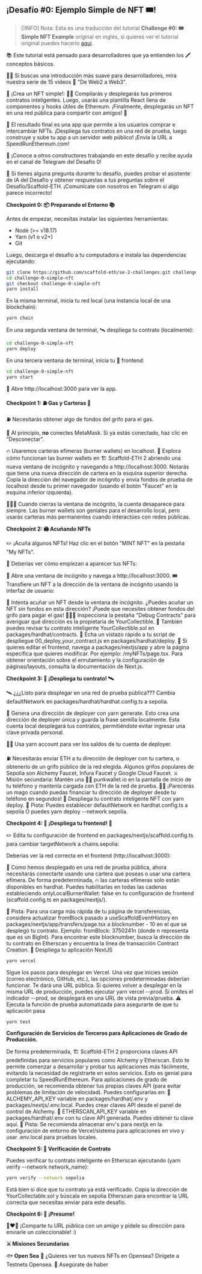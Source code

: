 ## ¡Desafío #0: Ejemplo Simple de NFT 🎟️!

> [!INFO]
> Nota:
> Esta es una traducciòn del tutorial **Challenge #0: 🎟 Simple NFT Example** original en inglés, si quieres ver el 
> tutorial original puedes hacerlo [aqui](https://speedrunethereum.com/challenge/simple-nft-example).
> 

📚 Este tutorial está pensado para desarrolladores que ya entienden los 🖍️ conceptos básicos.

🧑‍🏫 Si buscas una introducción más suave para desarrolladores, mira nuestra serie de 15 videos 🎥 "De Web2 a Web3".

🎫 ¡Crea un NFT simple!:
👷‍♀️ Compilarás y desplegarás tus primeros contratos inteligentes. Luego, usarás una plantilla React llena de componentes y hooks útiles de Ethereum. ¡Finalmente, desplegarás un NFT en una red pública para compartir con amigos! 🚀

🌟 El resultado final es una app que permite a los usuarios comprar e intercambiar NFTs. ¡Despliega tus contratos en una red de prueba, luego construye y sube tu app a un servidor web público! ¡Envía la URL a SpeedRunEthereum.com!

💬 ¡Conoce a otros constructores trabajando en este desafío y recibe ayuda en el canal de Telegram del Desafío 0!

🤖 Si tienes alguna pregunta durante tu desafío, puedes probar el asistente de IA del Desafío y obtener respuestas a tus preguntas sobre el Desafío/Scaffold-ETH. ¡Comunícate con nosotros en Telegram si algo parece incorrecto!

**Checkpoint 0: 📦 Preparando el Entorno 📚**

Antes de empezar, necesitas instalar las siguientes herramientas:

- Node (>= v18.17)
- Yarn (v1 o v2+)
- Git

Luego, descarga el desafío a tu computadora e instala las dependencias ejecutando:

```bash
git clone https://github.com/scaffold-eth/se-2-challenges.git challenge-0-simple-nft
cd challenge-0-simple-nft
git checkout challenge-0-simple-nft
yarn install
```

En la misma terminal, inicia tu red local (una instancia local de una blockchain):

```bash
yarn chain
```

En una segunda ventana de terminal, 🛰️ despliega tu contrato (localmente):

```bash
cd challenge-0-simple-nft
yarn deploy
```

En una tercera ventana de terminal, inicia tu 📱 frontend:

```bash
cd challenge-0-simple-nft
yarn start
```

📱 Abre http://localhost:3000 para ver la app.

**Checkpoint 1: ⛽️ Gas y Carteras 👛**

⛽️ Necesitarás obtener algo de fondos del grifo para el gas.

🦊 Al principio, **no** conectes MetaMask. Si ya estás conectado, haz clic en "Desconectar".

🔥 Usaremos carteras efímeras (burner wallets) en localhost.
👛 Explora cómo funcionan las burner wallets en 🏗 Scaffold-ETH 2 abriendo una nueva ventana de incógnito y navegando a http://localhost:3000. Notarás que tiene una nueva dirección de cartera en la esquina superior derecha. Copia la dirección del navegador de incógnito y envía fondos de prueba de localhost desde tu primer navegador (usando el botón "Faucet" en la esquina inferior izquierda).

👨🏻‍🚒 Cuando cierras la ventana de incógnito, la cuenta desaparece para siempre. Las burner wallets son geniales para el desarrollo local, pero usarás carteras más permanentes cuando interactúes con redes públicas.

**Checkpoint 2: 🖨 Acuñando NFTs**

✏️ ¡Acuña algunos NFTs! Haz clic en el botón "MINT NFT" en la pestaña "My NFTs".

👀 Deberías ver cómo empiezan a aparecer tus NFTs:

👛 Abre una ventana de incógnito y navega a http://localhost:3000.
🎟️ Transfiere un NFT a la dirección de la ventana de incógnito usando la interfaz de usuario:

👛 Intenta acuñar un NFT desde la ventana de incógnito.
¿Puedes acuñar un NFT sin fondos en esta dirección? ¡Puede que necesites obtener fondos del grifo para pagar el gas!
🕵🏻‍♂️ Inspecciona la pestaña "Debug Contracts" para averiguar qué dirección es la propietaria de YourCollectible.
🔏 También puedes revisar tu contrato inteligente YourCollectible.sol en packages/hardhat/contracts.
💼 Echa un vistazo rápido a tu script de despliegue 00_deploy_your_contract.js en packages/hardhat/deploy.
📝 Si quieres editar el frontend, navega a packages/nextjs/app y abre la página específica que quieres modificar. Por ejemplo: /myNFTs/page.tsx. Para obtener orientación sobre el enrutamiento y la configuración de páginas/layouts, consulta la documentación de Next.js.

**Checkpoint 3: 💾 ¡Despliega tu contrato! 🛰️**

🛰️ ¿¿¿Listo para desplegar en una red de prueba pública???
Cambia defaultNetwork en packages/hardhat/hardhat.config.ts a sepolia.

🔐 Genera una dirección de deployer con yarn generate. Esto crea una dirección de deployer única y guarda la frase semilla localmente.
Esta cuenta local desplegará tus contratos, permitiéndote evitar ingresar una clave privada personal.

👩‍🚀 Usa yarn account para ver los saldos de tu cuenta de deployer.

⛽️ Necesitarás enviar ETH a tu dirección de deployer con tu cartera, o obtenerlo de un grifo público de la red elegida.
Algunos grifos populares de Sepolia son Alchemy Faucet, Infura Faucet y Google Cloud Faucet.
⚔️ Misión secundaria: Mantén una 🧑‍🎤 punkwallet.io en la pantalla de inicio de tu teléfono y mantenla cargada con ETH de la red de prueba. 🧙‍♂️ ¡Parecerás un mago cuando puedas financiar tu dirección de deployer desde tu teléfono en segundos!
🚀 Despliega tu contrato inteligente NFT con yarn deploy.
💬 Pista: Puedes establecer defaultNetwork en hardhat.config.ts a sepolia O puedes yarn deploy --network sepolia.

**Checkpoint 4: 🚢 ¡Despliega tu frontend! 🚁**

✏️ Edita tu configuración de frontend en packages/nextjs/scaffold.config.ts para cambiar targetNetwork a chains.sepolia:

Deberías ver la red correcta en el frontend (http://localhost:3000):

🦊 Como hemos desplegado en una red de prueba pública, ahora necesitarás conectarte usando una cartera que poseas o usar una cartera efímera. De forma predeterminada, 🔥 las carteras efímeras solo están disponibles en hardhat. Puedes habilitarlas en todas las cadenas estableciendo onlyLocalBurnerWallet: false en tu configuración de frontend (scaffold.config.ts en packages/nextjs/).

💬 Pista: Para una carga más rápida de tu página de transferencias, considera actualizar fromBlock pasado a useScaffoldEventHistory en packages/nextjs/app/transfers/page.tsx a blocknumber - 10 en el que se desplegó tu contrato. Ejemplo: fromBlock: 3750241n (donde n representa que es un BigInt). Para encontrar este blocknumber, busca la dirección de tu contrato en Etherscan y encuentra la línea de transacción Contract Creation.
🚀 Despliega tu aplicación NextJS

```bash
yarn vercel
```

Sigue los pasos para desplegar en Vercel. Una vez que inicies sesión (correo electrónico, GitHub, etc.), las opciones predeterminadas deberían funcionar. Te dará una URL pública.
Si quieres volver a desplegar en la misma URL de producción, puedes ejecutar yarn vercel --prod. Si omites el indicador --prod, se desplegará en una URL de vista previa/prueba.
⚠️ Ejecuta la función de prueba automatizada para asegurarte de que tu aplicación pasa

```bash
yarn test
```

**Configuración de Servicios de Terceros para Aplicaciones de Grado de Producción.**

De forma predeterminada, 🏗 Scaffold-ETH 2 proporciona claves API predefinidas para servicios populares como Alchemy y Etherscan. Esto te permite comenzar a desarrollar y probar tus aplicaciones más fácilmente, evitando la necesidad de registrarte en estos servicios.
Esto es genial para completar tu SpeedRunEthereum.
Para aplicaciones de grado de producción, se recomienda obtener tus propias claves API (para evitar problemas de limitación de velocidad). Puedes configurarlas en:
🔷 ALCHEMY_API_KEY variable en packages/hardhat/.env y packages/nextjs/.env.local. Puedes crear claves API desde el panel de control de Alchemy.
📃 ETHERSCAN_API_KEY variable en packages/hardhat/.env con tu clave API generada. Puedes obtener tu clave aquí.
💬 Pista: Se recomienda almacenar env's para nextjs en la configuración de entorno de Vercel/sistema para aplicaciones en vivo y usar .env.local para pruebas locales.

**Checkpoint 5: 📜 Verificación de Contrato**

Puedes verificar tu contrato inteligente en Etherscan ejecutando (yarn verify --network network_name):

```bash
yarn verify --network sepolia
```

Está bien si dice que tu contrato ya está verificado. Copia la dirección de YourCollectable.sol y búscala en sepolia Etherscan para encontrar la URL correcta que necesitas enviar para este desafío.

**Checkpoint 6: 💪 ¡Presume!**

👩‍❤️‍👨 ¡Comparte tu URL pública con un amigo y pídele su dirección para enviarle un coleccionable! :)

**⚔️ Misiones Secundarias**

🐟 **Open Sea**
🐃 ¿Quieres ver tus nuevos NFTs en Opensea? Dirígete a Testnets Opensea.
🎫 Asegúrate de haber